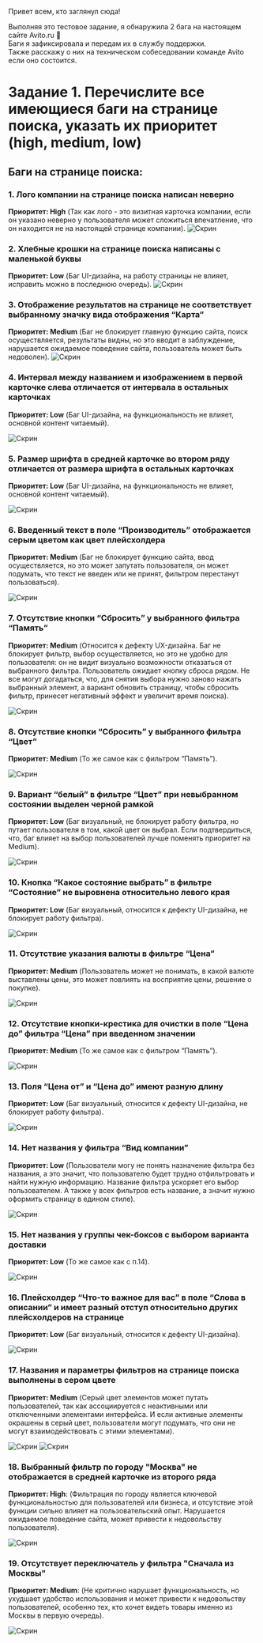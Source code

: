 Привет всем, кто заглянул сюда!

Выполняя это тестовое задание, я обнаружила 2 бага на настоящем сайте Avito.ru 🙂  
Баги я зафиксировала и передам их в службу поддержки.  
Также расскажу о них на техническом собеседовании команде Avito если оно состоится.


# Задание 1. Перечислите все имеющиеся баги на странице поиска, указать их приоритет (high, medium, low)

## Баги на странице поиска:

### 1. Лого компании на странице поиска написан неверно
**Приоритет: High** (Так как лого - это визитная карточка компании, если он указано неверно у пользователя может сложиться впечатление, что он находится не на настоящей странице компании).
![Скрин](https://github.com/olga-lo/test-assignment-Avito/blob/main/images/1.1.jpg)


### 2. Хлебные крошки на странице поиска написаны с маленькой буквы
**Приоритет: Low** (Баг UI-дизайна, на работу страницы не влияет, исправить можно в последнюю очередь). 
![Скрин](https://github.com/olga-lo/test-assignment-Avito/blob/main/images/2.jpg)



### 3. Отображение результатов на странице не соответствует выбранному значку вида отображения “Карта”
**Приоритет: Medium** (Баг не блокирует главную функцию сайта, поиск осуществляется, результаты видны, но это вводит в заблуждение, нарушается ожидаемое поведение сайта, пользователь может быть недоволен).
![Cкрин](https://github.com/olga-lo/test-assignment-Avito/blob/main/images/3.jpg)



### 4. Интервал между названием и изображением в первой карточке слева отличается от интервала в остальных карточках
**Приоритет: Low** (Баг UI-дизайна, на функциональность не влияет, основной контент читаемый).

![Cкрин](https://github.com/olga-lo/test-assignment-Avito/blob/main/images/4.jpg)


### 5. Размер шрифта в средней карточке во втором ряду отличается от размера шрифта в остальных карточках
**Приоритет: Low** (Баг UI-дизайна, на функциональность не влияет, основной контент читаемый).

![Cкрин](https://github.com/olga-lo/test-assignment-Avito/blob/main/images/5.jpg)


### 6. Введенный текст в поле “Производитель” отображается серым цветом как цвет плейсхолдера
**Приоритет: Medium** (Баг не блокирует функцию сайта, ввод осуществляется, но это может запутать пользователя, он может подумать, что текст не введен или не принят, фильтром перестанут пользоваться).

![Cкрин](https://github.com/olga-lo/test-assignment-Avito/blob/main/images/6.jpg)


### 7. Отсутствие кнопки “Сбросить” у выбранного фильтра “Память”
**Приоритет: Medium** (Относится к дефекту UX-дизайна. Баг не блокирует фильтр, выбор осуществляется, но это не удобно для пользователя: он не видит визуально возможности отказаться от выбранного фильтра. Пользователь ожидает кнопку сброса рядом. Не все могут догадаться, что, для снятия выбора нужно заново нажать выбранный элемент, а вариант обновить страницу, чтобы сбросить фильтр, принесет негативный эффект и увеличит время поиска).

![Cкрин](https://github.com/olga-lo/test-assignment-Avito/blob/main/images/7.jpg)


### 8. Отсутствие кнопки “Сбросить” у выбранного фильтра “Цвет”
**Приоритет: Medium** (То же самое как с фильтром “Память”).

![Cкрин](https://github.com/olga-lo/test-assignment-Avito/blob/main/images/8.jpg)


### 9. Вариант “белый” в фильтре “Цвет” при невыбранном состоянии выделен черной рамкой
**Приоритет: Low** (Баг визуальный, не блокирует работу фильтра, но путает пользователя в том, какой цвет он выбрал. Если подтвердиться, что, баг влияет на выбор пользователей лучше поменять приоритет на Medium).

![Cкрин](https://github.com/olga-lo/test-assignment-Avito/blob/main/images/9.jpg)


### 10. Кнопка “Какое состояние выбрать” в фильтре “Состояние” не выровнена относительно левого края
**Приоритет: Low** (Баг визуальный, относится к дефекту UI-дизайна, не блокирует работу фильтра).

![Cкрин](https://github.com/olga-lo/test-assignment-Avito/blob/main/images/10.jpg)


### 11. Отсутствие указания валюты в фильтре “Цена”
**Приоритет: Medium** (Пользователь может не понимать, в какой валюте выставлены цены, это может повлиять на восприятие цены, решение о покупке).

![Cкрин](https://github.com/olga-lo/test-assignment-Avito/blob/main/images/11.jpg)


### 12. Отсутствие кнопки-крестика для очистки в поле “Цена до” фильтра “Цена” при введенном значении
**Приоритет: Medium** (То же самое как с фильтром “Память”).

![Cкрин](https://github.com/olga-lo/test-assignment-Avito/blob/main/images/12.jpg)


### 13. Поля “Цена от” и “Цена до” имеют разную длину
**Приоритет: Low** (Баг визуальный, относится к дефекту UI-дизайна, не блокирует работу фильтра).

![Cкрин](https://github.com/olga-lo/test-assignment-Avito/blob/main/images/13.jpg)


### 14. Нет названия у фильтра “Вид компании”
**Приоритет: Low** (Пользователи могу не понять назначение фильтра без названия, а это значит, что пользователю будет трудно отфильтровать и найти нужную информацию. Название фильтра ускоряет его выбор пользователем. А также у всех фильтров есть название, а значит нужно оформить страницу в едином стиле).

![Cкрин](https://github.com/olga-lo/test-assignment-Avito/blob/main/images/14.jpg)


### 15. Нет названия у группы чек-боксов с выбором варианта доставки
**Приоритет: Low** (То же самое как с п.14).

![Cкрин](https://github.com/olga-lo/test-assignment-Avito/blob/main/images/15.jpg)


### 16. Плейсхолдер “Что-то важное для вас” в поле “Слова в описании” и имеет разный отступ относительно других плейсхолдеров на странице
**Приоритет: Low** (Баг визуальный, относится к дефекту UI-дизайна).

![Cкрин](https://github.com/olga-lo/test-assignment-Avito/blob/main/images/16.jpg)


### 17. Названия и параметры фильтров на странице поиска выполнены в сером цвете
**Приоритет: Medium** (Серый цвет элементов может путать пользователей, так как ассоциируется с неактивными или отключенными элементами интерфейса. И если активные элементы окрашены в серый цвет, пользователи могут подумать, что они не могут взаимодействовать с этими элементами).

![Cкрин](https://github.com/olga-lo/test-assignment-Avito/blob/main/images/17.1.jpg)
![Cкрин](https://github.com/olga-lo/test-assignment-Avito/blob/main/images/17.2.jpg)


### 18. Выбранный фильтр по городу "Москва" не отображается в средней карточке из второго ряда 
**Приоритет: High**: (Фильтрация по городу является ключевой функциональностью для пользователей или бизнеса, и отсутствие этой функции сильно влияет на пользовательский опыт. Нарушается ожидаемое поведение сайта, может привести к недовольству пользователя).

![Cкрин](https://github.com/olga-lo/test-assignment-Avito/blob/main/images/18.jpg)


### 19. Отсутствует переключатель у фильтра "Сначала из Москвы"
**Приоритет: Medium**: (Не критично нарушает функциональность, но ухудшает удобство использования и может привести к недовольству пользователей, особенно тех, кто хочет видеть товары именно из Москвы в первую очередь).

![Cкрин](https://github.com/olga-lo/test-assignment-Avito/blob/main/images/19.jpg)



















